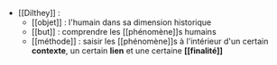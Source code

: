 - [[Dilthey]] :
	- [[objet]] : l'humain dans sa dimension historique
    - [[but]] : comprendre les [[phénomène]]s humains
    - [[méthode]] : saisir les [[phénomène]]s à l'intérieur d'un certain **contexte**, un certain **lien** et une certaine **[[finalité]]**